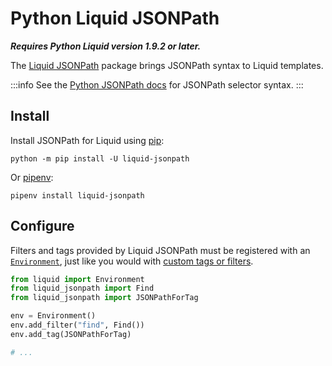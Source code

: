 # Python Liquid JSONPath

**_Requires Python Liquid version 1.9.2 or later._**

The [Liquid JSONPath](https://github.com/jg-rp/liquid-jsonpath) package brings JSONPath syntax to Liquid templates.

:::info
See the [Python JSONPath docs](https://jg-rp.github.io/python-jsonpath/syntax/) for JSONPath selector syntax.
:::

## Install

Install JSONPath for Liquid using [pip](https://pip.pypa.io/en/stable/getting-started/):

```shell
python -m pip install -U liquid-jsonpath
```

Or [pipenv](https://pipenv.pypa.io/en/latest/):

```shell
pipenv install liquid-jsonpath
```

## Configure

Filters and tags provided by Liquid JSONPath must be registered with an [`Environment`](../api/environment.md), just like you would with [custom tags or filters](../guides/custom-tags.md).

```python
from liquid import Environment
from liquid_jsonpath import Find
from liquid_jsonpath import JSONPathForTag

env = Environment()
env.add_filter("find", Find())
env.add_tag(JSONPathForTag)

# ...
```
